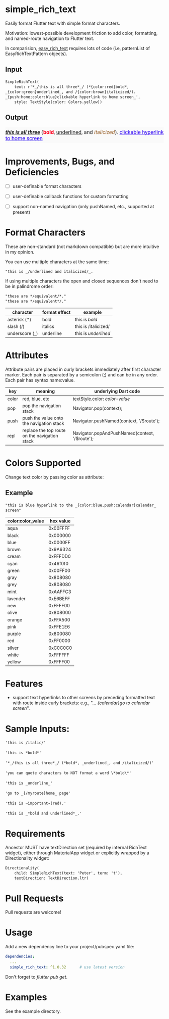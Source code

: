 # simple_rich_text

Easily format Flutter text with simple format characters.

Motivation: lowest-possible development friction to add color, formatting, and named-route navigation to Flutter text.

In comparision, [easy_rich_text](https://pub.dev/packages/easy_rich_text) requires lots of code (i.e, patternList of EasyRichTextPattern objects). 


## Input
```
SimpleRichText(
    text: r'*_/this is all three*_/ (*{color:red}bold*, _{color:green}underlined_, and /{color:brown}italicized/). _{push:home;color:blue}clickable hyperlink to home screen_',
    style: TextStyle(color: Colors.yellow))
```

## Output
![Screenshot](example.png)

 

# Improvements, Bugs, and Deficiencies

- [ ] user-definable format characters
- [ ] user-definable callback functions for custom formatting
- [ ] support non-named navigation (only pushNamed, etc., supported at present)  



# Format Characters

These are non-standard (not markdown compatible) but are more intuitive in my opinion.

You can use multiple characters at the same time:
```
"this is _/underlined and italicized/_.
```

If using multiple characters the open and closed sequences don't need to be in palindrome order:

```
"these are */equivalent/*."
"these are */equivalent*/."
```

| character      | format effect                | example |
|-----------|----------------------|----------------------|
| asterisk (*)       | bold            | this is *bold* |
| slash (/)       | italics            | this is /italicized/ |
| underscore (_)       | underline            | this is _underlined_ |


# Attributes

Attribute pairs are placed in curly brackets immediately after first character marker.
Each pair is separated by a semicolon (;) and can be in any order.
Each pair has syntax name:value.



| key      | meaning                | underlying Dart code |
|-----------|----------------------|----------------------|
| color   | red, blue, etc           | textStyle.color: *color-value* |
| pop       | pop the navigation stack            |  Navigator.pop(context);  |
| push       | push the value onto the navigation stack            | Navigator.pushNamed(context, '/$route');  |
| repl       | replace the top route on the navigation stack            | Navigator.popAndPushNamed(context, '/$route');  |


# Colors Supported

Change text color by passing color as attribute:

## Example
```
"this is blue hyperlink to the _{color:blue,push:calendar}calendar_ screen"
```

| color:color_value      | hex value |
|-----------|-----------|
| aqua | 0x00FFFF |
| black | 0x000000 |
| blue | 0x0000FF |
| brown | 0x9A6324 |
| cream | 0xFFFDD0 |
| cyan | 0x46f0f0 |
| green | 0x00FF00 |
| gray | 0x808080 |
| grey | 0x808080 |
| mint | 0xAAFFC3 |
| lavender | 0xE6BEFF |
| new | 0xFFFF00 |
| olive | 0x808000 |
| orange | 0xFFA500 |
| pink | 0xFFE1E6 |
| purple | 0x800080 |
| red | 0xFF0000 |
| silver | 0xC0C0C0 |
| white | 0xFFFFFF |
| yellow |0xFFFF00 |



# Features

- support text hyperlinks to other screens by preceding formatted text with route inside curly brackets:  e.g., "... _{calendar}go to calendar screen_".




# Sample Inputs:
```
'this is /italic/'

'this is *bold*'

'*_/this is all three*_/ (*bold*, _underlined_, and /italicized/)'

'you can quote characters to NOT format a word \*bold\*'

'this is _underline_'

'go to _{/myroute}home_ page'

'this is ~important~(red).'

'this is _*bold and underlined*_.'
```


# Requirements
Ancestor MUST have textDirection set (required by internal RichText widget), either through MaterialApp widget or explicitly wrapped by a Directionality widget:
```
Directionality(
    child: SimpleRichText(text: 'Peter', term: 't'),
    textDirection: TextDirection.ltr)
```


# Pull Requests
Pull requests are welcome!


# Usage
Add a new dependency line to your project/pubspec.yaml file:

```yaml
dependencies:
  ...
  simple_rich_text: ^1.0.32      # use latest version
```

Don't forget to *flutter pub get*.


# Examples

See the example directory.